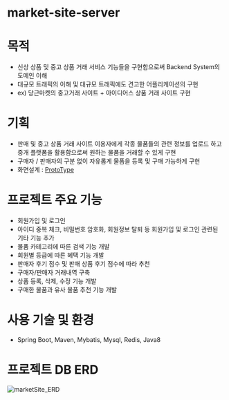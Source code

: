 # market-site-server

# 목적
* 신상 상품 및 중고 상품 거래 서비스 기능들을 구현함으로써 Backend System의 도메인 이해
* 대규모 트래픽의 이해 및 대규모 트래픽에도 견고한 어플리케이션의 구현
* ex) 당근마켓의 중고거래 사이트 + 아이디어스 상품 거래 사이트 구현

# 기획
* 판매 및 중고 상품 거래 사이트 이용자에게 각종 물품들의 관련 정보를 업로드 하고<br>
  중개 플랫폼을 활용함으로써 원하는 물품을 거래할 수 있게 구현
* 구매자 / 판매자의 구분 없이 자유롭게 물품을 등록 및 구매 가능하게 구현
* 화면설계 : [ProtoType](https://ovenapp.io/view/dfupMDaIEzl6UIfPpVNzzi9Ub6eAdjST/J34oK)

# 프로젝트 주요 기능
* 회원가입 및 로그인
* 아이디 중복 체크, 비밀번호 암호화, 회원정보 탈퇴 등 회원가입 및 로그인 관련된 기타 기능 추가
* 물품 카테고리에 따른 검색 기능 개발
* 회원별 등급에 따른 혜택 기능 개발
* 판매자 후기 점수 및 판매 상품 후기 점수에 따라 추천
* 구매자/판매자 거래내역 구축
* 상품 등록, 삭제, 수정 기능 개발
* 구매한 물품과 유사 물품 추천 기능 개발

# 사용 기술 및 환경
* Spring Boot, Maven, Mybatis, Mysql, Redis, Java8

# 프로젝트 DB ERD

![marketSite_ERD](https://user-images.githubusercontent.com/80434153/117936307-ae173480-b33f-11eb-97a8-be5c387d5b4b.png)
